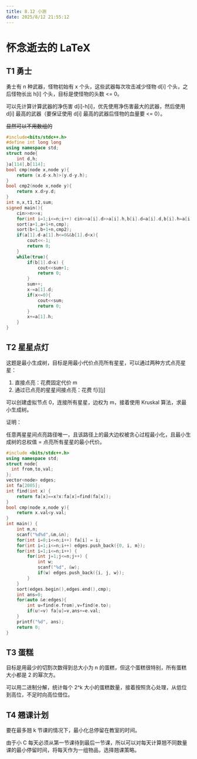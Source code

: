 ```yaml
---
title: 8.12 小测
date: 2025/8/12 21:55:12
---
```

# 怀念逝去的 LaTeX

## T1 勇士

勇士有 n 种武器，怪物初始有 x 个头，这些武器每次攻击减少怪物 d[i] 个头，之后怪物长出 h[i] 个头，目标是使怪物的头数 <= 0。

可以先计算计算武器的净伤害 d[i]-h[i]，优先使用净伤害最大的武器，然后使用 d[i] 最高的武器（要保证使用 d[i] 最高的武器后怪物的血量要 <= 0）。

~~显然可以不用数组的~~

```cpp
#include<bits/stdc++.h>
#define int long long
using namespace std;
struct node{
	int d,h;
}a[114],b[114];
bool cmp(node x,node y){
	return (x.d-x.h)>(y.d-y.h);
}
bool cmp2(node x,node y){
	return x.d>y.d;
}
int n,x,t1,t2,sum;
signed main(){
	cin>>n>>x;
	for(int i=1;i<=n;i++) cin>>a[i].d>>a[i].h,b[i].d=a[i].d,b[i].h=a[i].h;
	sort(a+1,a+1+n,cmp);
	sort(b+1,b+1+n,cmp2);
	if(a[1].d-a[1].h<=0&&b[1].d<x){
		cout<<-1;
		return 0;
	}
	while(true){
		if(b[1].d>x) {
			cout<<sum+1;
			return 0;
		}
		sum++;
		x-=a[1].d;
		if(x<=0){
			cout<<sum;
			return 0;
		}
		x+=a[1].h;
	}
}
```

## T2 星星点灯

这题是最小生成树，目标是用最小代价点亮所有星星，可以通过两种方式点亮星星：

1. 直接点亮：花费固定代价 m
2. 通过已点亮的星星间接点亮：花费 f[i][j]

可以创建虚拟节点 0，连接所有星星，边权为 m，接着使用 Kruskal 算法，求最小生成树。

证明：

任意两星星间点亮路径唯一，且该路径上的最大边权被贪心过程最小化，且最小生成树的总权值 = 点亮所有星星的最小代价。

```cpp
#include <bits/stdc++.h>
using namespace std;
struct node{
  int from,to,val;
};
vector<node> edges;
int fa[2005];
int find(int x) { 
    return fa[x]==x?x:fa[x]=find(fa[x]); 
}
bool cmp(node x,node y){
    return x.val<y.val;
}
int main() {
    int m,n;
    scanf("%d%d",&m,&n);
    for(int i=0;i<=n;i++) fa[i] = i;
    for(int i=1;i<=n;i++) edges.push_back({0, i, m});
    for(int i=1;i<=n;i++) {
        for(int j=1;j<=n;j++) {
            int w;
			scanf("%d", &w);
            if(w) edges.push_back({i, j, w});
        }
    }
    sort(edges.begin(),edges.end(),cmp);
    int ans=0;
    for(auto &e:edges){
        int u=find(e.from),v=find(e.to);
        if(u!=v) fa[u]=v,ans+=e.val;
    }
    printf("%d", ans);
    return 0;
}
```

## T3 蛋糕

目标是用最少的切割次数得到总大小为 n 的蛋糕，但这个蛋糕很特别，所有蛋糕大小都是 2 的幂次方。

可以用二进制分解，统计每个 2^k 大小的蛋糕数量，接着按照贪心处理，从低位到高位，不足时向高位借位。

## T4 翘课计划

要在最多翘 k 节课的情况下，最小化总停留在教室的时间。

由于小 C 每天必须从第一节课待到最后一节课，所以可以对每天计算翘不同数量课的最小停留时间，将每天作为一组物品，选择翘课策略。

